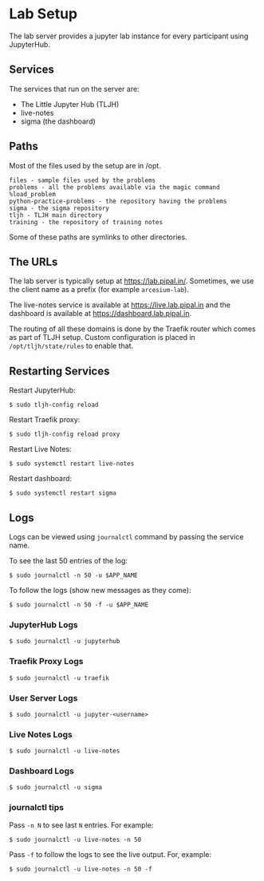 # Lab Setup

The lab server provides a jupyter lab instance for every participant using JupyterHub.

## Services

The services that run on the server are:

* The Little Jupyter Hub (TLJH)
* live-notes
* sigma (the dashboard)

## Paths

Most of the files used by the setup are in /opt.

```
files - sample files used by the problems
problems - all the problems available via the magic command %load_problem
python-practice-problems - the repository having the problems
sigma - the sigma repository
tljh - TLJH main directory
training - the repository of training notes
```

Some of these paths are symlinks to other directories.

## The URLs

The lab server is typically setup at <https://lab.pipal.in/>. Sometimes, we use the client name as a prefix (for example `arcesium-lab`).

The live-notes service is available at <https://live.lab.pipal.in> and the dashboard is available at <https://dashboard.lab.pipal.in>.

The routing of all these domains is done by the Traefik router which comes as part of TLJH setup. Custom configuration is placed in `/opt/tljh/state/rules` to enable that.

## Restarting Services

Restart JupyterHub:

```
$ sudo tljh-config reload
```

Restart Traefik proxy:

```
$ sudo tljh-config reload proxy
```

Restart Live Notes:

```
$ sudo systemctl restart live-notes
```

Restart dashboard:

```
$ sudo systemctl restart sigma
```

## Logs

Logs can be viewed using `journalctl` command by passing the service name.

To see the last 50 entries of the log:

```
$ sudo journalctl -n 50 -u $APP_NAME
```

To follow the logs (show new messages as they come):

```
$ sudo journalctl -n 50 -f -u $APP_NAME
```

### JupyterHub Logs

```
$ sudo journalctl -u jupyterhub
```

### Traefik Proxy Logs

```
$ sudo journalctl -u traefik
```

### User Server Logs

```
$ sudo journalctl -u jupyter-<username>
```

### Live Notes Logs

```
$ sudo journalctl -u live-notes
```

### Dashboard Logs

```
$ sudo journalctl -u sigma
```

### journalctl tips

Pass `-n N` to see last `N` entries. For example:

```
$ sudo journalctl -u live-notes -n 50
```

Pass `-f` to follow the logs to see the live output. For, example:

```
$ sudo journalctl -u live-notes -n 50 -f
```
